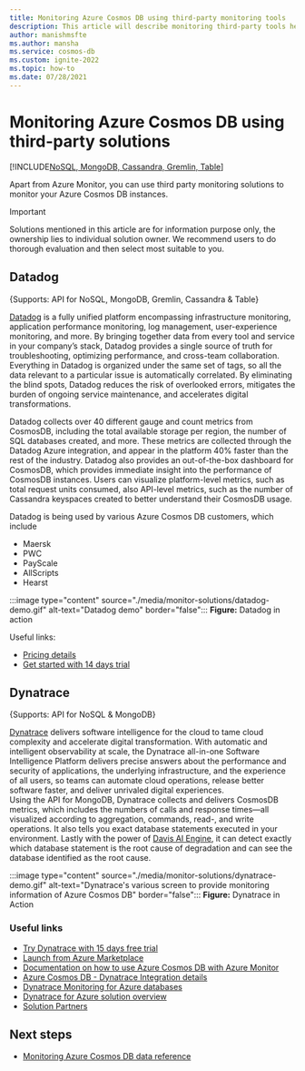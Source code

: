 ```yaml
---
title: Monitoring Azure Cosmos DB using third-party monitoring tools
description: This article will describe monitoring third-party tools helps monitoring Azure Cosmos DB.
author: manishmsfte
ms.author: mansha
ms.service: cosmos-db
ms.custom: ignite-2022
ms.topic: how-to
ms.date: 07/28/2021
---
```


# Monitoring Azure Cosmos DB using third-party solutions
[!INCLUDE[NoSQL, MongoDB, Cassandra, Gremlin, Table](includes/appliesto-nosql-mongodb-cassandra-gremlin-table.md)]

Apart from Azure Monitor, you can use third party monitoring solutions to monitor your Azure Cosmos DB instances.

> [!IMPORTANT] 
> Solutions mentioned in this article are for information purpose only, the ownership lies to individual solution owner. We recommend users to do thorough evaluation and then select most suitable to you.

## Datadog
{Supports: API for NoSQL, MongoDB, Gremlin, Cassandra & Table}

[Datadog](https://www.datadoghq.com/) is a fully unified platform encompassing infrastructure monitoring, application performance monitoring, log management, user-experience monitoring, and more. By bringing together data from every tool and service in your company’s stack, Datadog provides a single source of truth for troubleshooting, optimizing performance, and cross-team collaboration.
Everything in Datadog is organized under the same set of tags, so all the data relevant to a particular issue is automatically correlated. By eliminating the blind spots, Datadog reduces the risk of overlooked errors, mitigates the burden of ongoing service maintenance, and accelerates digital transformations.

Datadog collects over 40 different gauge and count metrics from CosmosDB, including the total available storage per region, the number of SQL databases created, and more. These metrics are collected through the Datadog Azure integration, and appear in the platform 40% faster than the rest of the industry. Datadog also provides an out-of-the-box dashboard for CosmosDB, which provides immediate insight into the performance of CosmosDB instances. Users can visualize platform-level metrics, such as total request units consumed, also API-level metrics, such as the number of Cassandra keyspaces created to better understand their CosmosDB usage.

Datadog is being used by various Azure Cosmos DB customers, which include
- Maersk
- PWC 
- PayScale 
- AllScripts 
- Hearst



:::image type="content" source="./media/monitor-solutions/datadog-demo.gif" alt-text="Datadog demo" border="false":::
**Figure:**  Datadog in action

Useful links:
- [Pricing details](https://www.datadoghq.com/pricing/)
- [Get started with 14 days trial](https://www.datadoghq.com/free-datadog-trial/)


## Dynatrace
{Supports: API for NoSQL & MongoDB}

[Dynatrace](https://www.dynatrace.com/platform/) delivers software intelligence for the cloud to tame cloud complexity and accelerate digital transformation. With automatic and intelligent observability at scale, the Dynatrace all-in-one Software Intelligence Platform delivers precise answers about the performance and security of applications, the underlying infrastructure, and the experience of all users, so teams can automate cloud operations, release better software faster, and deliver unrivaled digital experiences.  
Using the API for MongoDB, Dynatrace collects and delivers CosmosDB metrics, which includes the numbers of calls and response times—all visualized according to aggregation, commands, read-, and write operations.  It also tells you exact database statements executed in your environment.  Lastly with the power of [Davis AI Engine](https://www.dynatrace.com/davis), it can detect exactly which database statement is the root cause of degradation and can see the database identified as the root cause.

:::image type="content" source="./media/monitor-solutions/dynatrace-demo.gif" alt-text="Dynatrace's various screen to provide monitoring information of Azure Cosmos DB" border="false":::
**Figure:** Dynatrace in Action

### Useful links

- [Try Dynatrace with 15 days free trial](https://www.dynatrace.com/trial)
- [Launch from Azure Marketplace](https://azuremarketplace.microsoft.com/marketplace/apps/dynatrace.dynatrace_portal_integration)
- [Documentation on how to use Azure Cosmos DB with Azure Monitor](https://www.dynatrace.com/support/help/setup-and-configuration/setup-on-cloud-platforms/microsoft-azure-services)
- [Azure Cosmos DB - Dynatrace Integration details](https://www.dynatrace.com/news/blog/azure-services-explained-part-4-azure-cosmos-db/?_ga=2.185016301.559899881.1623174355-748416177.1603817475)
- [Dynatrace Monitoring for Azure databases](https://www.dynatrace.com/technologies/azure-monitoring/azure-database-performance/)
- [Dynatrace for Azure solution overview](https://www.dynatrace.com/technologies/azure-monitoring/)
- [Solution Partners](https://www.dynatrace.com/partners/solution-partners/)

## Next steps
- [Monitoring Azure Cosmos DB data reference](./monitor-reference.md)
